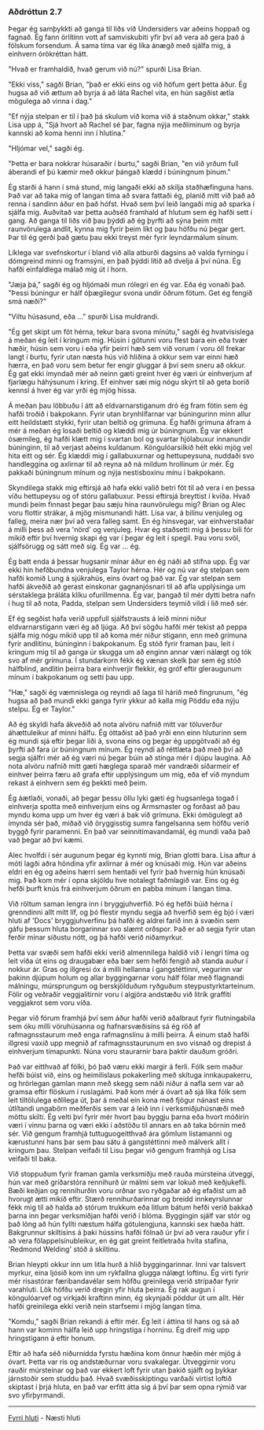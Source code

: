 ### Aðdróttun 2.7

Þegar ég samþykkti að ganga til liðs við Undersiders var aðeins hoppað og fagnað. Ég fann örlítinn vott af samviskubiti yfir því að vera að gera það á fölskum forsendum. Á sama tíma var ég líka ánægð með sjálfa mig, á einhvern órökréttan hátt.

"Hvað er framhaldið, hvað gerum við nú?" spurði Lisa Brian.

"Ekki viss," sagði Brian, "það er ekki eins og við höfum gert þetta áður. Ég hugsa að við ættum að byrja á að láta Rachel vita, en hún sagðist ætla mögulega að vinna í dag."

"Ef nýja stelpan er til í það þá skulum við koma við á staðnum okkar," stakk Lisa upp á, "Sjá hvort að Rachel sé þar, fagna nýja meðliminum og byrja kannski að koma henni inn í hlutina."

"Hljómar vel," sagði ég.

"Þetta er bara nokkrar húsaraðir í burtu," sagði Brian, "en við yrðum full áberandi ef þú kæmir með okkur þángað klædd í búningnum þínum."

Ég starði á hann í smá stund, mig langaði ekki að skilja staðhæfinguna hans. Það var að taka mig of langan tíma að svara fattaði ég, planið mitt við það að renna í sandinn áður en það hófst. Hvað sem því leið langaði mig að sparka í sjálfa mig. Auðvitað var þetta auðséð framhald af hlutum sem ég hafði sett í gang. Að ganga til liðs við þau þýddi að ég þyrfti að sýna þeim mitt raunvörulega andlit, kynna mig fyrir þeim líkt og þau höfðu nú þegar gert. Þar til ég gerði það gætu þau ekki treyst mér fyrir leyndarmálum sínum.

Líklega var svefnskortur í bland við alla atburði dagsins að valda fyrningu í dómgreind minni og framsýni, en það þýddi lítið að dvelja á því núna. Ég hafði einfaldlega málað mig út í horn.

"Jæja þá," sagði ég og hljómaði mun rólegri en ég var. Eða ég vonaði það. "Þessi búningur er hálf óþægilegur svona undir öðrum fötum. Get ég fengið smá næði?"

"Viltu húsasund, eða ..." spurði Lisa muldrandi.

"Ég get skipt um föt hérna, tekur bara svona mínútu," sagði ég hvatvísislega á meðan ég leit í kringum mig. Húsin í götunni voru flest bara ein eða tvær hæðir, húsin sem voru í eða yfir þeirri hæð sem við vorum í voru öll frekar langt í burtu, fyrir utan næsta hús við hliðina á okkur sem var einni hæð hærra, en það voru sem betur fer engir gluggar á því sem sneru að okkur. Ég gat ekki ímyndað mér að neinn gæti greint hver ég væri úr einhverjum af fjarlægu háhýsunum í kring. Ef einhver sæi mig nógu skýrt til að geta borið kennsl á hver ég var yrði ég mjög hissa.

Á meðan þau löbbuðu í átt að eldvarnarstiganum dró ég fram fötin sem ég hafði troðið í bakpokann. Fyrir utan brynhlífarnar var búningurinn minn allur eitt heildstætt stykki, fyrir utan beltið og grímuna. Ég hafði grímuna áfram á mér á meðan ég losaði beltið og klæddi mig úr búningnum. Ég var ekkert ósæmileg, ég hafði klætt mig í svartan bol og svartar hjólabuxur innanundir búninginn, til að verjast aðeins kuldanum. Köngulóarsilkið hélt ekki mjög vel hita eitt og sér. Ég klæddi mig í gallabuxurnar og hettupeysuna, nuddaði svo handleggina og axlirnar til að reyna að ná mildum hrollinum úr mér. Ég pakkaði búningnum mínum og nýja nestisboxinu mínu í bakpokann.

Skyndilega stakk mig eftirsjá að hafa ekki valið betri föt til að vera í en þessa víðu hettupeysu og of stóru gallabuxur. Þessi eftirsjá breyttist í kvíða. Hvað mundi þeim finnast þegar þau sæju hina raunvörulegu mig? Brian og Alec voru flottir strákar, á mjög mismunandi hátt. Lisa var, á bilinu venjuleg og falleg, meira nær því að vera falleg samt. En ég hinsvegar, var einhverstaðar á milli þess að vera 'nörd' og venjuleg. Hvar ég staðsetti mig á þessu bili fór mikið eftir því hvernig skapi ég var í þegar ég leit í spegil. Þau voru svöl, sjálfsörugg og sátt með sig. Ég var ... ég.

Ég batt enda á þessar hugsanir mínar áður en ég náði að stífna upp. Ég var ekki hin hefðbundna venjulega Taylor hérna. Hér og nú var ég stelpan sem hafði komið Lung á sjúkrahús, eins óvart og það var. Ég var stelpan sem hafði ákveðið að gerast einskonar gagnanjósnari til að afla upplýsinga um sérstaklega þráláta klíku ofurillmenna. Ég var, þangað til mér dytti betra nafn í hug til að nota, Padda, stelpan sem Undersiders teymið vildi í lið með sér.

Ef ég segðist hafa verið uppfull sjálfstrausts á leið minni niður eldvarnarstigann væri ég að ljúga. Að því sögðu hafði mér tekist að peppa sjálfa mig nógu mikið upp til að koma mér niður stigann, enn með grímuna fyrir andlitinu, búninginn í bakpokanum. Ég stóð fyrir framan þau, leit í kringum mig til að ganga úr skugga um að enginn annar væri nálægt og tók svo af mér grímuna. Í stundarkorn fékk ég vænan skelk þar sem ég stóð hálfblind, andlitin þeirra bara einhverjir flekkir, ég gróf eftir gleraugunum mínum í bakpokanum og setti þau upp.

"Hæ," sagði ég væmnislega og reyndi að laga til hárið með fingrunum, "ég hugsa að það mundi ekki ganga fyrir ykkur að kalla mig Pöddu eða nýju stelpu. Ég er Taylor."

Að ég skyldi hafa ákveðið að nota alvöru nafnið mitt var töluverður áhættuleikur af minni hálfu. Ég óttaðist að það yrði enn einn hluturinn sem ég mundi sjá eftir þegar liði á, svona eins og þegar ég uppgötvaði að ég þyrfti að fara úr búningnum mínum. Ég reyndi að réttlæta það með því að segja sjálfri mér að ég væri nú þegar búin að stinga mér í djúpu laugina. Að nota alvöru nafnið mitt gæti hæglega sparað mér vandræði síðarmeir ef einhver þeirra færu að grafa eftir upplýsingum um mig, eða ef við myndum rekast á einhvern sem ég þekkti með þeim.

Ég áætlaði, vonaði, að þegar þessu öllu lyki gæti ég hugsanlega togað í einhverja spotta með einhverjum eins og Armsmaster og forðast að þau myndu koma upp um hver ég væri á bak við grímuna. Ekki ómögulegt að ímynda sér það, miðað við öryggisstig sumra fangelsanna sem höfðu verið byggð fyrir paramenni. En það var seinnitímavandamál, ég mundi vaða það vað þegar að því kæmi.

Alec hvolfdi í sér augunum þegar ég kynnti mig, Brian glotti bara. Lisa aftur á móti lagði aðra höndina yfir axlirnar á mér og knúsaði mig. Hún var aðeins eldri en ég og aðeins hærri sem hentaði vel fyrir það hvernig hún knúsaði mig. Það kom mér í opna skjöldu hve notalegt faðmlagið var. Eins og ég hefði þurft knús frá einhverjum öðrum en pabba mínum í langan tíma.

Við röltum saman lengra inn í bryggjuhverfið. Þó ég hefði búið hérna í grenndinni allt mitt líf, og þó flestir myndu segja að hverfið sem ég bjó í væri hluti af 'Docs' bryggjuhverfinu þá hafði ég aldrei farið inn á svæðin sem gáfu þessum hluta borgarinnar svo slæmt orðspor. Það er að segja fyrir utan ferðir mínar síðustu nótt, og þá hafði verið niðamyrkur.

Þetta var svæði sem hafði ekki verið almennilega haldið við í lengri tíma og leit víða út eins og draugabær eða bær sem hefði fengið að standa auður í nokkur ár. Gras og illgresi óx á milli hellanna í gangstéttinni, vegurinn var þakinn djúpum holum og allar byggingarnar voru hálf fölar með flagnandi málningu, múrsprungum og berskjölduðum ryðguðum steypustyrktarteinum. Fölir og veðraðir veggjalitirnir voru í algjöra andstæðu við litrík graffítí veggjakrot sem voru víða.

Þegar við fórum framhjá því sem áður hafði verið aðalbraut fyrir flutningabíla sem óku milli vöruhúsanna og hafnarsvæðisins sá ég röð af rafmagnsstaurum með enga rafmagnslínu á milli þeirra. Á einum stað hafði illgresi vaxið upp megnið af rafmagnsstaurunum en svo visnað og drepist á einhverjum tímapunkti. Núna voru staurarnir bara þaktir dauðum gróðri.

Það var eitthvað af fólki, þó það væru ekki margir á ferli. Fólk sem maður hefði búist við, eins og heimilislaus pokakerling með skítuga innkaupakerru, og hrörlegan gamlan mann með skegg sem náði niður á nafla sem var að gramsa eftir flöskum í ruslagámi. Það kom mér á óvart að sjá líka fólk sem leit tiltölulega eðlilega út, þar á meðal ein kona með fjögur nánast eins útlítandi ungabörn meðferðis sem var á leið inn í verksmiðjuhúsnæði með möttu skilti. Ég velti því fyrir mér hvort þau byggju þarna eða hvort móðirin væri í vinnu þarna og væri ekki í aðstöðu til annars en að taka börnin með sér. Við gengum framhjá tuttuguogeitthvað ára gömlum listamanni og kærustunni hans þar sem þau sátu á gangstéttinni með málverk allt í kringum þau. Stelpan veifaði til Lisu þegar við gengum framhjá og Lisa veifaði til baka.

Við stoppuðum fyrir framan gamla verksmiðju með rauða múrsteina útveggi, hún var með gríðarstóra rennihurð úr málmi sem var lokuð með keðjukefli. Bæði keðjan og rennihurðin voru orðnar svo ryðgaðar að ég efaðist um að hvorugt ætti mikið eftir. Stærð rennihurðarinnar og breidd innkeyrslunnar fékk mig til að halda að stórum trukkum eða litlum bátum hefði verið bakkað þarna inn þegar verksmiðjan hafði verið í blóma. Byggingin sjálf var stór og það löng að hún fyllti næstum hálfa götulengjuna, kannski sex hæða hátt. Bakgrunnur skiltisins á þaki hússins hafði fölnað úr því að vera rauður yfir í að vera fölappelsínubleikur, en ég gat greint feitletraða hvíta stafina, 'Redmond Welding' stóð á skiltinu.

Brian hleypti okkur inn um litla hurð á hlið byggingarinnar. Inni var talsvert myrkur, eina ljósið kom inn um rykfallna glugga nálægt loftinu. Ég virti fyrir mér risastórar færibandavélar sem höfðu greinilega verið strípaðar fyrir varahluti. Lök höfðu verið dregin yfir hluta þeirra. Ég rak augun í köngulóarvef og virkjaði kraftinn minn, ég skynjaði pöddur út um allt. Hér hafði greinilega ekki verið nein starfsemi í mjög langan tíma.

"Komdu," sagði Brian rekandi á eftir mér. Ég leit í áttina til hans og sá að hann var kominn hálfa leið upp hringstiga í horninu. Ég dreif mig upp hringstigann á eftir honum.

Eftir að hafa séð niðurnídda fyrstu hæðina kom önnur hæðin mér mjög á óvart. Þetta var ris og andstæðurnar voru svakalegar. Útveggirnir voru rauðir múrsteinar og það var ekkert loft fyrir utan þakið sjálft og þykkar járnstoðir sem studdu það. Hvað svæðisskiptingu varðaði virtist loftið skiptast í þrjá hluta, en það var erfitt átta sig á því þar sem opna rýmið var svo yfirþyrmandi.



---

[Fyrri hluti](Ormur-02.06.md) - Næsti hluti